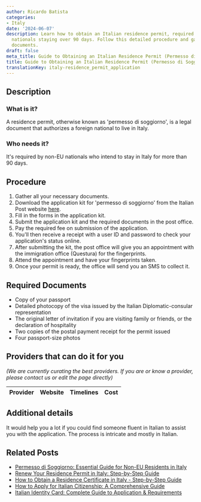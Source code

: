 ```yaml
---
author: Ricardo Batista
categories:
- Italy
date: '2024-06-07'
description: Learn how to obtain an Italian residence permit, required for non-EU
  nationals staying over 90 days. Follow this detailed procedure and gather needed
  documents.
draft: false
meta_title: Guide to Obtaining an Italian Residence Permit (Permesso di Soggiorno)
title: Guide to Obtaining an Italian Residence Permit (Permesso di Soggiorno)
translationKey: italy-residence_permit_application
---
```


## Description
### What is it?
A residence permit, otherwise known as 'permesso di soggiorno', is a legal document that authorizes a foreign national to live in Italy.

### Who needs it?
It's required by non-EU nationals who intend to stay in Italy for more than 90 days.

## Procedure
1. Gather all your necessary documents.
2. Download the application kit for 'permesso di soggiorno' from the Italian Post website [here](https://www.poste.it/estrattore-regole-postali.html).
3. Fill in the forms in the application kit.
4. Submit the application kit and the required documents in the post office.
5. Pay the required fee on submission of the application.
6. You'll then receive a receipt with a user ID and password to check your application's status online.
7. After submitting the kit, the post office will give you an appointment with the immigration office (Questura) for the fingerprints.
8. Attend the appointment and have your fingerprints taken.
9. Once your permit is ready, the office will send you an SMS to collect it.

## Required Documents
- Copy of your passport
- Detailed photocopy of the visa issued by the Italian Diplomatic-consular representation
- The original letter of invitation if you are visiting family or friends, or the declaration of hospitality
- Two copies of the postal payment receipt for the permit issued
- Four passport-size photos

## Providers that can do it for you

_(We are currently curating the best providers. If you are or know a provider, please contact us or edit the page directly)_

| Provider        |     Website     |     Timelines    |       Cost      |
| --------------- | --------------- |  :-------------: | :-------------: |

## Additional details
It would help you a lot if you could find someone fluent in Italian to assist you with the application. The process is intricate and mostly in Italian.


## Related Posts

- [Permesso di Soggiorno: Essential Guide for Non-EU Residents in Italy](https://tramitit.com/guides/italy/residence_card_request/)
- [Renew Your Residence Permit in Italy: Step-by-Step Guide](https://tramitit.com/guides/italy/residence_permit_renewal/)
- [How to Obtain a Residence Certificate in Italy - Step-by-Step Guide](https://tramitit.com/guides/italy/residence_certificate_request/)
- [How to Apply for Italian Citizenship: A Comprehensive Guide](https://tramitit.com/guides/italy/italian_citizenship_application/)
- [Italian Identity Card: Complete Guide to Application & Requirements](https://tramitit.com/guides/italy/identity_card_request/)